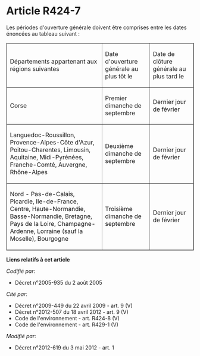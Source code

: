 # Article R424-7

Les périodes d'ouverture générale doivent être comprises entre les dates énoncées au tableau suivant : 

<table cellspacing="0" cellpadding="0" align="center" border="1">
  <tbody>
    <tr>
      <td width="353">

Départements appartenant aux régions suivantes 

</td>
      <td width="132">

Date d'ouverture générale au plus tôt le 

</td>
      <td width="129">

Date de clôture générale au plus tard le 

</td>
    </tr>
    <tr>
      <td width="353">

Corse 

</td>
      <td width="132">

Premier dimanche de septembre 

</td>
      <td width="129">

Dernier jour de février 

</td>
    </tr>
    <tr>
      <td width="353">

Languedoc-Roussillon, Provence-Alpes-Côte d'Azur, Poitou-Charentes, Limousin, Aquitaine, Midi-Pyrénées, Franche-Comté,
Auvergne, Rhône-Alpes 

</td>
      <td width="132">

Deuxième dimanche de septembre 

</td>
      <td width="129">

Dernier jour de février

</td>
    </tr>
    <tr>
      <td width="353">

Nord - Pas-de-Calais, Picardie, Ile-de-France, Centre, Haute-Normandie, Basse-Normandie, Bretagne, Pays de la Loire,
Champagne-Ardenne, Lorraine (sauf la Moselle), Bourgogne 

</td>
      <td width="132">

Troisième dimanche de septembre 

</td>
      <td width="129">

Dernier jour de février 

</td>
    </tr>
  </tbody>
</table>

**Liens relatifs à cet article**

_Codifié par_:

  - Décret n°2005-935 du 2 août 2005

_Cité par_:

  - Décret n°2009-449 du 22 avril 2009 - art. 9 (V)
  - Décret n°2012-507 du 18 avril 2012 - art. 9 (V)
  - Code de l'environnement - art. R424-8 (V)
  - Code de l'environnement - art. R429-1 (V)

_Modifié par_:

  - Décret n°2012-619 du 3 mai 2012 - art. 1

